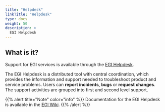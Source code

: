 ```yaml
---
title: "Helpdesk"
linkTitle: "Helpdesk"
type: docs
weight: 50
description: >
  EGI Helpdesk 
---
```


## What is it?

Support for EGI services is available through the
[EGI Helpdesk](http://helpdesk.egi.eu/).

The EGI Helpdesk is a distributed tool with central coordination, which
provides the information and support needed to troubleshoot product and
service problems. Users can **report incidents**, **bugs** or **request
changes**. The support activities are grouped into first and second level
support.

{{% alert title="Note" color="info" %}} Documentation for the EGI Helpdesk is
available in the [EGI Wiki](https://wiki.egi.eu/wiki/GGUS).
{{% /alert %}}
